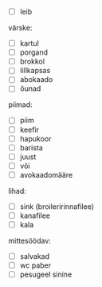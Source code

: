 - [ ] leib

värske:
- [ ] kartul
- [ ] porgand
- [ ] brokkol
- [ ] lillkapsas
- [ ] abokaado
- [ ] õunad

piimad:
- [ ] piim
- [ ] keefir
- [ ] hapukoor
- [ ] barista
- [ ] juust
- [ ] või
- [ ] avokaadomääre

lihad:
- [ ] sink (broileririnnafilee)
- [ ] kanafilee
- [ ] kala

mittesöödav:
- [ ] salvakad
- [ ] wc paber
- [ ] pesugeel sinine